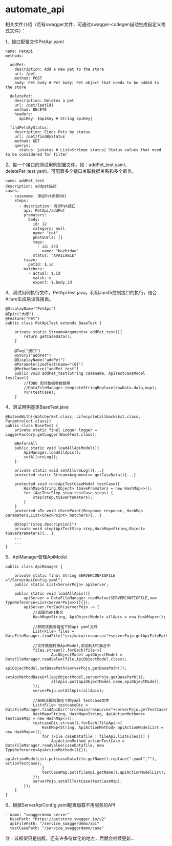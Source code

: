 # automate_api

相关文件介绍（若有swagger文件，可通过swagger-codegen自动生成自定义格式文件）：

1、接口配置文件PetApi.yaml 
    
    name: PetApi
    methods:

      addPet:
        description: Add a new pet to the store
        url: /pet
        method: POST
        body: Pet body # Pet body| Pet object that needs to be added to the store

      deletePet:
        description: Deletes a pet
        url: /pet/{petId}
        method: DELETE
        headers:
          apiKey: $apiKey # String apiKey|

      findPetsByStatus:
        description: Finds Pets by status
        url: /pet/findByStatus
        method: GET
        querys:
          status: $status # List<String> status| Status values that need to be considered for filter

2、每一个接口的测试用例配置文件，如：addPet_test.yaml、deletePet_test.yaml。可配置多个接口关联数据关系和多个断言。

    name: addPet_test
    description: addpet描述
    cases:
      - casename: 添加Pet用例001
        steps:
          - description: 请求Pet接口
            api: PetApi/addPet
            pramaters:
              body:
                id: 12
                category: null
                name: "cat"
                photoUrls: []
                tags:
                  - id: 343
                    name: "buzhidao"
                status: "AVAILABLE"
            tsave:
              petId: $.id
            matchers:
              - actual: $.id
                match: =
                expect: $.body.id

3、测试用例执行文件，PetApiTest.java。利用Junit5控制接口的执行，结合Allure生成易读性报表。

    @DisplayName("PetApi")
    @Epic("大标")
    @Feature("Pet")
    public class PetApiTest extends BaseTest {

        private static Stream<Arguments> addPet_test(){
            return getCaseData();
        }

        @Tag("接口")
        @Story("addPet")
        @DisplayName("addPet")
        @ParameterizedTest(name="{0}")
        @MethodSource("addPet_test")
        public void addPet_test(String casename, ApiTestCaseModel testCase){
            //TODO 实时数据参数替换
            //DataFileManager.templateStringReplace(rawData.data,map);
            run(testCase);
        }
        
4、测试用例基类BaseTest.java

    @ExtendWith({WatcherExt.class, LifecycleCallbacksExt.class, Paramtrolect.class})
    public class BaseTest {
        private static final Logger logger = LoggerFactory.getLogger(BaseTest.class);

        @BeforeAll
        public static void loadAllApiModel(){
            ApiManager.loadAllApis();
            setAllureLog();
        }
        
        private static void setAllureLog(){...}
        protected static Stream<Arguments> getCaseData(){...}
        
        protected void run(ApiTestCaseModel testCase){
            HashMap<String,Object> tSavePramaters = new HashMap<>();
            for (ApiTestStep step:testCase.steps) {
                step(step,tSavePramaters);
            }
        }
        protected <T> void checkPoint(Response response, HashMap paramaters,List<CheckPoint> matchers){...}
        
        @Step("{step.description}")
        private void step(ApiTestStep step,HashMap<String,Object> tSaveParameters){...}
        ...
        ...
    }
    
5、ApiManager管理ApiModel.
    
    public class ApiManager {

        private static final String SERVERCONFIGFILE ="/ServerApiConfig.yaml";
        public static List<ServerPojo> apiServer;

        public static void loadAllApis(){
            apiServer = DataFileManager.readValue(SERVERCONFIGFILE,new TypeReference<List<ServerPojo>>(){});
            apiServer.forEach(serverPojo -> {
                //该服务API集合
                HashMap<String, ApiObjectModel> allApis = new HashMap<>();

                //获取该服务路径下的api yaml文件
                List<File> files = DataFileManager.findFile("src/main/resources"+serverPojo.getApiFilePath(),".yaml");

                //文件数据转换ApiModel,添加到API集合中
                files.stream().forEach(file->{
                        ApiObjectModel apiObjectModel = DataFileManager.readValue(file,ApiObjectModel.class);
                        apiObjectModel.setBasePath(serverPojo.getBasePath());
                        setApiMethodBaseUrl(apiObjectModel,serverPojo.getBasePath());
                        allApis.put(apiObjectModel.name,apiObjectModel);
                });
                serverPojo.setAllApis(allApis);

                //获取该服务路径下的yaml testcase文件
                List<File> testcaseDic = DataFileManager.findApiDir("src/main/resources"+serverPojo.getTestCasePath());
                HashMap<String, HashMap<String, ApiActionMethod>> testCaseMap = new HashMap<>();
                testcaseDic.stream().forEach(fileApi->{
                    HashMap<String, ApiActionMethod> apiActionModelList = new HashMap<>();
                    for (File caseDatafile : fileApi.listFiles()) {
                        ApiActionMethod actionTestCase = DataFileManager.readValue(caseDatafile, new TypeReference<ApiActionMethod>(){});
                        apiActionModelList.put(caseDatafile.getName().replace(".yaml",""), actionTestCase);
                    }
                    testCaseMap.put(fileApi.getName(),apiActionModelList);
                });
                serverPojo.setAllTestCase(testCaseMap);
            });
        }
    }
    
6、根据ServerApiConfig.yaml配置加载不用服务的API

    - name: "swaggerdemo server"
      basePath: "https://petstore.swagger.io/v2"
      apiFilePath: "/service_swaggerdemo/api"
      testCasePath: "/service_swaggerdemo/case"
 
注：该框架只是初版，还有许多待优化的地方，后期会继续更新...
